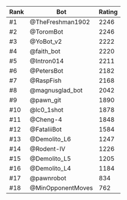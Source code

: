 Rank|Bot|Rating
---|---|---
#1|@TheFreshman1902|2246
#2|@ToromBot|2246
#3|@YoBot_v2|2222
#4|@faith_bot|2220
#5|@Intron014|2211
#6|@PetersBot|2182
#7|@RaspFish|2168
#8|@magnusglad_bot|2042
#9|@pawn_git|1890
#10|@lc0_1shot|1878
#11|@Cheng-4|1848
#12|@FataliiBot|1584
#13|@Demolito_L6|1247
#14|@Rodent-IV|1226
#15|@Demolito_L5|1205
#16|@Demolito_L4|1184
#17|@pawnrobot|834
#18|@MinOpponentMoves|762
